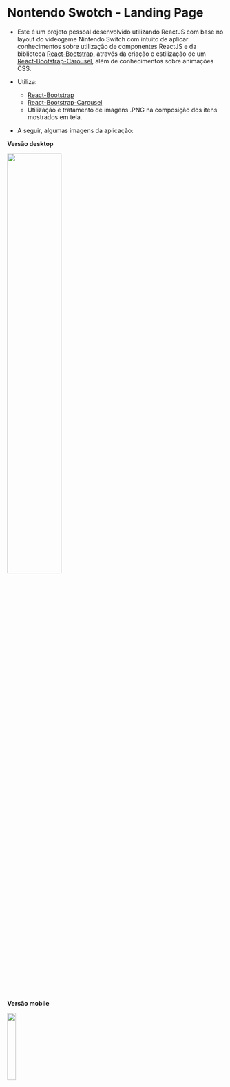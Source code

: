# Nontendo Swotch - Landing Page

- Este é um projeto pessoal desenvolvido utilizando ReactJS com base no layout do videogame Nintendo Switch com intuito de aplicar conhecimentos sobre utilização de componentes ReactJS e da biblioteca [React-Bootstrap](https://react-bootstrap.github.io/getting-started/introduction/), através da criação e estilização de um [React-Bootstrap-Carousel](https://react-bootstrap.github.io/components/carousel/), além de conhecimentos sobre animações CSS.

- Utiliza:
  - [React-Bootstrap](https://react-bootstrap.github.io/getting-started/introduction/)
  - [React-Bootstrap-Carousel](https://react-bootstrap.github.io/components/carousel/)
  - Utilização e tratamento de imagens .PNG na composição dos itens mostrados em tela.
 
- A seguir, algumas imagens da aplicação: 

<b>Versão desktop </b>

<img src="https://user-images.githubusercontent.com/7232098/217836725-c20205c5-ffa5-49cd-b5a3-8b031b1f2393.png" width="50%" />

<b>Versão mobile </b>

<img src="https://user-images.githubusercontent.com/7232098/217836747-c493f13f-0c0a-4326-afc6-bf266e85b203.png" width="20%" />

